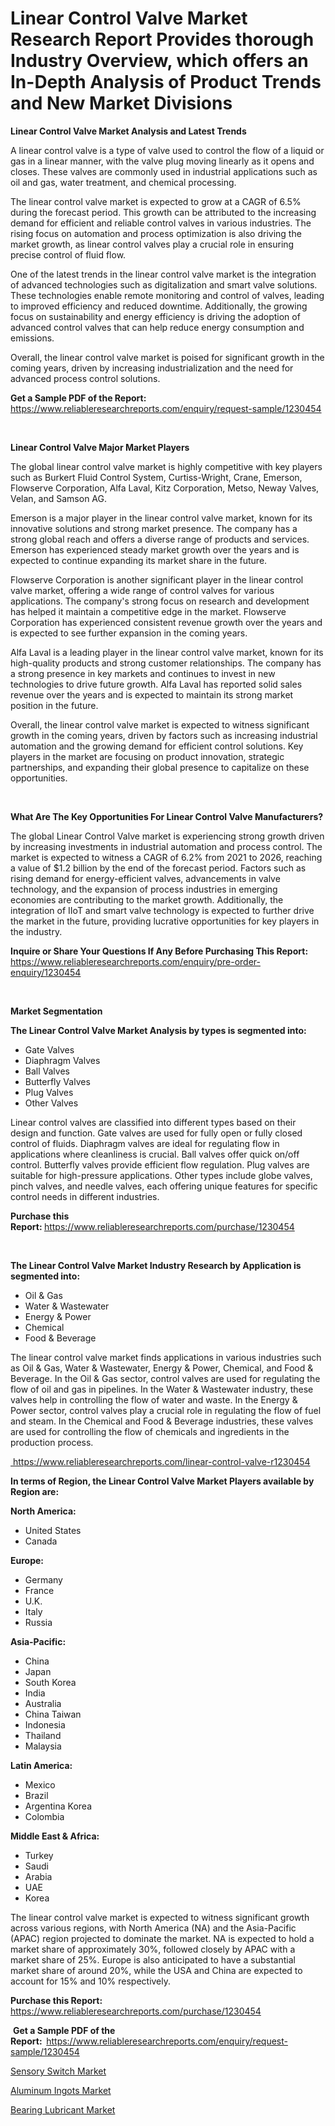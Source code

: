 <p><h1>Linear Control Valve Market Research Report Provides thorough Industry Overview, which offers an In-Depth Analysis of Product Trends and New Market Divisions</h1></p><p><strong>Linear Control Valve Market Analysis and Latest Trends</strong></p>
<p><p>A linear control valve is a type of valve used to control the flow of a liquid or gas in a linear manner, with the valve plug moving linearly as it opens and closes. These valves are commonly used in industrial applications such as oil and gas, water treatment, and chemical processing.</p><p>The linear control valve market is expected to grow at a CAGR of 6.5% during the forecast period. This growth can be attributed to the increasing demand for efficient and reliable control valves in various industries. The rising focus on automation and process optimization is also driving the market growth, as linear control valves play a crucial role in ensuring precise control of fluid flow.</p><p>One of the latest trends in the linear control valve market is the integration of advanced technologies such as digitalization and smart valve solutions. These technologies enable remote monitoring and control of valves, leading to improved efficiency and reduced downtime. Additionally, the growing focus on sustainability and energy efficiency is driving the adoption of advanced control valves that can help reduce energy consumption and emissions.</p><p>Overall, the linear control valve market is poised for significant growth in the coming years, driven by increasing industrialization and the need for advanced process control solutions.</p></p>
<p><strong>Get a Sample PDF of the Report:&nbsp;</strong> <a href="https://www.reliableresearchreports.com/enquiry/request-sample/1230454">https://www.reliableresearchreports.com/enquiry/request-sample/1230454</a></p>
<p>&nbsp;</p>
<p><strong>Linear Control Valve Major Market Players</strong></p>
<p><p>The global linear control valve market is highly competitive with key players such as Burkert Fluid Control System, Curtiss-Wright, Crane, Emerson, Flowserve Corporation, Alfa Laval, Kitz Corporation, Metso, Neway Valves, Velan, and Samson AG.</p><p>Emerson is a major player in the linear control valve market, known for its innovative solutions and strong market presence. The company has a strong global reach and offers a diverse range of products and services. Emerson has experienced steady market growth over the years and is expected to continue expanding its market share in the future.</p><p>Flowserve Corporation is another significant player in the linear control valve market, offering a wide range of control valves for various applications. The company's strong focus on research and development has helped it maintain a competitive edge in the market. Flowserve Corporation has experienced consistent revenue growth over the years and is expected to see further expansion in the coming years.</p><p>Alfa Laval is a leading player in the linear control valve market, known for its high-quality products and strong customer relationships. The company has a strong presence in key markets and continues to invest in new technologies to drive future growth. Alfa Laval has reported solid sales revenue over the years and is expected to maintain its strong market position in the future.</p><p>Overall, the linear control valve market is expected to witness significant growth in the coming years, driven by factors such as increasing industrial automation and the growing demand for efficient control solutions. Key players in the market are focusing on product innovation, strategic partnerships, and expanding their global presence to capitalize on these opportunities.</p></p>
<p>&nbsp;</p>
<p><strong>What Are The Key Opportunities For Linear Control Valve Manufacturers?</strong></p>
<p><p>The global Linear Control Valve market is experiencing strong growth driven by increasing investments in industrial automation and process control. The market is expected to witness a CAGR of 6.2% from 2021 to 2026, reaching a value of $1.2 billion by the end of the forecast period. Factors such as rising demand for energy-efficient valves, advancements in valve technology, and the expansion of process industries in emerging economies are contributing to the market growth. Additionally, the integration of IIoT and smart valve technology is expected to further drive the market in the future, providing lucrative opportunities for key players in the industry.</p></p>
<p><strong>Inquire or Share Your Questions If Any Before Purchasing This Report:</strong> <a href="https://www.reliableresearchreports.com/enquiry/pre-order-enquiry/1230454">https://www.reliableresearchreports.com/enquiry/pre-order-enquiry/1230454</a></p>
<p>&nbsp;</p>
<p><strong>Market Segmentation</strong></p>
<p><strong>The Linear Control Valve Market Analysis by types is segmented into:</strong></p>
<p><ul><li>Gate Valves</li><li>Diaphragm Valves</li><li>Ball Valves</li><li>Butterfly Valves</li><li>Plug Valves</li><li>Other Valves</li></ul></p>
<p><p>Linear control valves are classified into different types based on their design and function. Gate valves are used for fully open or fully closed control of fluids. Diaphragm valves are ideal for regulating flow in applications where cleanliness is crucial. Ball valves offer quick on/off control. Butterfly valves provide efficient flow regulation. Plug valves are suitable for high-pressure applications. Other types include globe valves, pinch valves, and needle valves, each offering unique features for specific control needs in different industries.</p></p>
<p><strong>Purchase this Report:&nbsp;</strong><a href="https://www.reliableresearchreports.com/purchase/1230454">https://www.reliableresearchreports.com/purchase/1230454</a></p>
<p>&nbsp;</p>
<p><strong>The Linear Control Valve Market Industry Research by Application is segmented into:</strong></p>
<p><ul><li>Oil & Gas</li><li>Water & Wastewater</li><li>Energy & Power</li><li>Chemical</li><li>Food & Beverage</li></ul></p>
<p><p>The linear control valve market finds applications in various industries such as Oil & Gas, Water & Wastewater, Energy & Power, Chemical, and Food & Beverage. In the Oil & Gas sector, control valves are used for regulating the flow of oil and gas in pipelines. In the Water & Wastewater industry, these valves help in controlling the flow of water and waste. In the Energy & Power sector, control valves play a crucial role in regulating the flow of fuel and steam. In the Chemical and Food & Beverage industries, these valves are used for controlling the flow of chemicals and ingredients in the production process.</p></p>
<p><a href="https://www.reliableresearchreports.com/linear-control-valve-r1230454">&nbsp;https://www.reliableresearchreports.com/linear-control-valve-r1230454</a></p>
<p><strong>In terms of Region, the Linear Control Valve Market Players available by Region are:</strong></p>
<p>
    <p> <strong> North America: </strong>
        <ul>
            <li>United States</li>
            <li>Canada</li>
        </ul>
        </p> 
    <p> <strong> Europe: </strong>
        <ul>
            <li>Germany</li>
            <li>France</li>
            <li>U.K.</li>
            <li>Italy</li>
            <li>Russia</li>
        </ul>
        </p> 
    <p> <strong> Asia-Pacific: </strong>
        <ul>
            <li>China</li>
            <li>Japan</li>
            <li>South Korea</li>
            <li>India</li>
            <li>Australia</li>
            <li>China Taiwan</li>
            <li>Indonesia</li>
            <li>Thailand</li>
            <li>Malaysia</li>
        </ul>
        </p> 
    <p> <strong> Latin America: </strong>
        <ul>
            <li>Mexico</li>
            <li>Brazil</li>
            <li>Argentina Korea</li>
            <li>Colombia</li>
        </ul>
        </p> 
    <p> <strong> Middle East & Africa: </strong>
        <ul>
            <li>Turkey</li>
            <li>Saudi</li>
            <li>Arabia</li>
            <li>UAE</li>
            <li>Korea</li>
        </ul>
    </p>
    </p>
<p><p>The linear control valve market is expected to witness significant growth across various regions, with North America (NA) and the Asia-Pacific (APAC) region projected to dominate the market. NA is expected to hold a market share of approximately 30%, followed closely by APAC with a market share of 25%. Europe is also anticipated to have a substantial market share of around 20%, while the USA and China are expected to account for 15% and 10% respectively.</p></p>
<p><strong>Purchase this Report: </strong><a href="https://www.reliableresearchreports.com/purchase/1230454">https://www.reliableresearchreports.com/purchase/1230454</a></p>
<p>&nbsp;<strong>Get a Sample PDF of the Report:&nbsp;&nbsp;</strong><a href="https://www.reliableresearchreports.com/enquiry/request-sample/1230454">https://www.reliableresearchreports.com/enquiry/request-sample/1230454</a></p>
<p><strong></strong></p>
<p><p><a href="https://www.linkedin.com/pulse/sensory-switch-market-size-trends-complete-industry-overview-2024-2oc7c?trackingId=z4z34rTyFqkLTFxjgWlQuA%3D%3D">Sensory Switch Market</a></p><p><a href="https://www.linkedin.com/pulse/aluminum-ingots-market-research-report-key-successful-business-htkqf?trackingId=ov2H3ot5f5DPht2NAI8Efw%3D%3D">Aluminum Ingots Market</a></p><p><a href="https://www.linkedin.com/pulse/bearing-lubricant-market-dynamics-2024-2031-also-its-trends-projections-qvbmf?trackingId=FDdqZhVR8M84UxY1e6N6cQ%3D%3D">Bearing Lubricant Market</a></p></p>